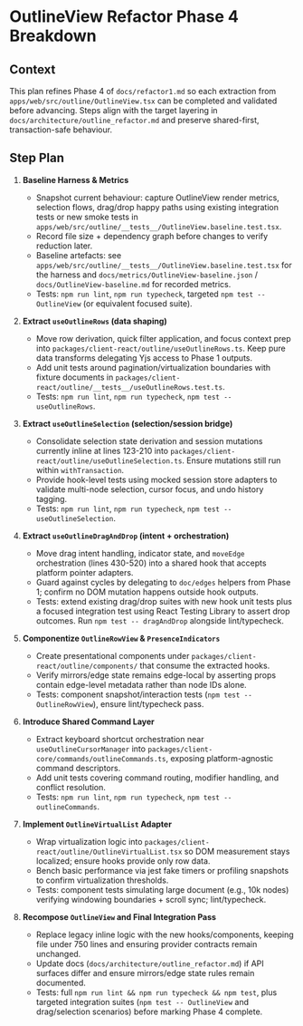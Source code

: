 # OutlineView Refactor Phase 4 Breakdown

## Context
This plan refines Phase 4 of `docs/refactor1.md` so each extraction from `apps/web/src/outline/OutlineView.tsx` can be completed and validated before advancing. Steps align with the target layering in `docs/architecture/outline_refactor.md` and preserve shared-first, transaction-safe behaviour.

## Step Plan
1. **Baseline Harness & Metrics**  
   - Snapshot current behaviour: capture OutlineView render metrics, selection flows, drag/drop happy paths using existing integration tests or new smoke tests in `apps/web/src/outline/__tests__/OutlineView.baseline.test.tsx`.  
   - Record file size + dependency graph before changes to verify reduction later.  
   - Baseline artefacts: see `apps/web/src/outline/__tests__/OutlineView.baseline.test.tsx` for the harness and `docs/metrics/OutlineView-baseline.json` / `docs/OutlineView-baseline.md` for recorded metrics.  
   - Tests: `npm run lint`, `npm run typecheck`, targeted `npm test -- OutlineView` (or equivalent focused suite).

2. **Extract `useOutlineRows` (data shaping)**  
   - Move row derivation, quick filter application, and focus context prep into `packages/client-react/outline/useOutlineRows.ts`. Keep pure data transforms delegating Yjs access to Phase 1 outputs.  
   - Add unit tests around pagination/virtualization boundaries with fixture documents in `packages/client-react/outline/__tests__/useOutlineRows.test.ts`.  
   - Tests: `npm run lint`, `npm run typecheck`, `npm test -- useOutlineRows`.

3. **Extract `useOutlineSelection` (selection/session bridge)**  
   - Consolidate selection state derivation and session mutations currently inline at lines 123-210 into `packages/client-react/outline/useOutlineSelection.ts`. Ensure mutations still run within `withTransaction`.  
   - Provide hook-level tests using mocked session store adapters to validate multi-node selection, cursor focus, and undo history tagging.  
   - Tests: `npm run lint`, `npm run typecheck`, `npm test -- useOutlineSelection`.

4. **Extract `useOutlineDragAndDrop` (intent + orchestration)**  
   - Move drag intent handling, indicator state, and `moveEdge` orchestration (lines 430-520) into a shared hook that accepts platform pointer adapters.  
   - Guard against cycles by delegating to `doc/edges` helpers from Phase 1; confirm no DOM mutation happens outside hook outputs.  
   - Tests: extend existing drag/drop suites with new hook unit tests plus a focused integration test using React Testing Library to assert drop outcomes. Run `npm test -- dragAndDrop` alongside lint/typecheck.

5. **Componentize `OutlineRowView` & `PresenceIndicators`**  
   - Create presentational components under `packages/client-react/outline/components/` that consume the extracted hooks.  
   - Verify mirrors/edge state remains edge-local by asserting props contain edge-level metadata rather than node IDs alone.  
   - Tests: component snapshot/interaction tests (`npm test -- OutlineRowView`), ensure lint/typecheck pass.

6. **Introduce Shared Command Layer**  
   - Extract keyboard shortcut orchestration near `useOutlineCursorManager` into `packages/client-core/commands/outlineCommands.ts`, exposing platform-agnostic command descriptors.  
   - Add unit tests covering command routing, modifier handling, and conflict resolution.  
   - Tests: `npm run lint`, `npm run typecheck`, `npm test -- outlineCommands`.

7. **Implement `OutlineVirtualList` Adapter**  
   - Wrap virtualization logic into `packages/client-react/outline/OutlineVirtualList.tsx` so DOM measurement stays localized; ensure hooks provide only row data.  
   - Bench basic performance via jest fake timers or profiling snapshots to confirm virtualization thresholds.  
   - Tests: component tests simulating large document (e.g., 10k nodes) verifying windowing boundaries + scroll sync; lint/typecheck.

8. **Recompose `OutlineView` and Final Integration Pass**  
   - Replace legacy inline logic with the new hooks/components, keeping file under 750 lines and ensuring provider contracts remain unchanged.  
   - Update docs (`docs/architecture/outline_refactor.md`) if API surfaces differ and ensure mirrors/edge state rules remain documented.  
   - Tests: full `npm run lint && npm run typecheck && npm test`, plus targeted integration suites (`npm test -- OutlineView` and drag/selection scenarios) before marking Phase 4 complete.